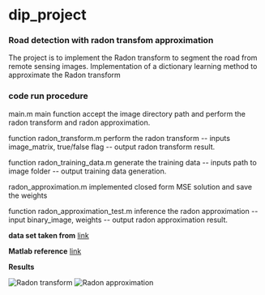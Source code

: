 # dip_project
### Road detection with radon transfom approximation
The project is to implement the Radon transform to segment the road from remote sensing images.
Implementation of a dictionary learning method to approximate the Radon transform 

### code run procedure 

main.m  main function accept the image directory path and perform the radon transform and radon approximation.

function radon_transform.m  perform the radon transform -- inputs image_matrix, true/false flag -- output radon transform result.

function radon_training_data.m  generate the training data -- inputs path to image folder -- output training data generation.

radon_approximation.m implemented closed form MSE solution and save the weights

function radon_approximation_test.m inference the radon approximation --input binary_image, weights -- output radon approximation result.



**data set taken from** [link](http://weegee.vision.ucmerced.edu/datasets/landuse.html)

**Matlab reference** [link](https://in.mathworks.com/help/images/detect-lines-using-the-radon-transform.html)


**Results**

![Radon transform](https://github.com/savera2020/dip_project/tree/master/result/3.jpg)
![Radon approximation](https://github.com/savera2020/dip_project/tree/master/result/3_C.jpg)

